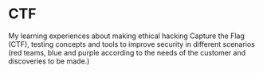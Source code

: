 # CTF
My learning experiences about making ethical hacking Capture the Flag (CTF), testing concepts and tools to improve security in different scenarios (red teams, blue and purple according to the needs of the customer and discoveries to be made.)

